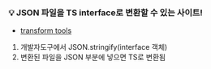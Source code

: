 ### 💡 JSON 파일을 TS interface로 변환할 수 있는 사이트!

- [transform tools](https://transform.tools/json-to-typescript)

1. 개발자도구에서 JSON.stringify(interface 객체)
2. 변환된 파일을 JSON 부분에 넣으면 TS로 변환됨
